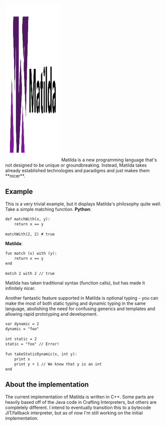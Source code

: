 <img src="./docs/img/matilda-logo.png" alt="Matilda logo" height="500" width="175" />
Matilda is a new programming language that's not designed to be unique or groundbreaking. Instead, Matilda takes already 
established technologies and paradigms and just makes them **nicer**.

## Example
This is a very trivial example, but it displays Matilda's philosophy quite well. Take a simple matching function.
**Python**:
```
def matchWith(x, y):
    return x == y

matchWith(2, 2) # true
```

**Matilda**:
```
fun match (x) with (y):
    return x == y
end

match 2 with 2 // true
```

Matilda has taken traditional syntax (function calls), but has made it infinitely nicer.

Another fantastic feature supported in Matilda is optional typing - you can make the most of both static typing and dynamic 
typing in the same language, abolishing the need for confusing generics and templates and allowing rapid prototyping and 
development.
```
var dynamic = 2
dynamic = "foo"

int static = 2
static = "foo" // Error!

fun takeStaticDynamic(x, int y):
    print x
    print y + 1 // We know that y is an int
end
```

## About the implementation
The current implementation of Matilda is written in C++. Some parts are heavily based off of the Java code in Crafting 
Interpreters, but others are completely different. I intend to eventually transition this to a bytecode JIT/fallback interpreter, 
but as of now I'm still working on the initial implementation.
